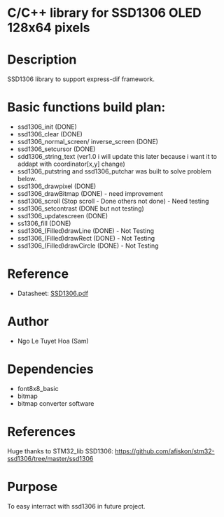 # C/C++ library for SSD1306 OLED 128x64 pixels 

# Description
SSD1306 library to support express-dif framework.

# Basic functions build plan:
- ssd1306_init (DONE)
- ssd1306_clear (DONE)
- ssd1306_normal_screen/ inverse_screen (DONE)
- ssd1306_setcursor (DONE)
- sdd1306_string_text (ver1.0 i will update this later because i want it to addapt with coordinator[x,y] change)
- ssd1306_putstring and ssd1306_putchar was built to solve problem below.
- ssd1306_drawpixel (DONE)
- ssd1306_drawBitmap (DONE) - need improvement
- ssd1306_scroll (Stop scroll - Done others not done) - Need testing
- ssd1306_setcontrast (DONE but not testing)
- ssd1306_updatescreen (DONE)
- ss1306_fill (DONE)
- ssd1306_(Filled)drawLine (DONE) - Not Testing
- ssd1306_(Filled)drawRect (DONE) - Not Testing
- ssd1306_(Filled)drawCircle (DONE) - Not Testing

# Reference
  <ul> 
      <li>
        Datasheet: <a href = "https://cdn-shop.adafruit.com/datasheets/SSD1306.pdf">SSD1306.pdf </a>
      </li>
  </ul>
  
  # Author
  - Ngo Le Tuyet Hoa (Sam)
 # Dependencies
  - font8x8_basic
  - bitmap
  - bitmap converter software
 # References
 Huge thanks to STM32_lib SSD1306: https://github.com/afiskon/stm32-ssd1306/tree/master/ssd1306
 # Purpose
 To easy interract with ssd1306 in future project.
